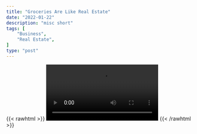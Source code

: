 ```yaml
---
title: "Groceries Are Like Real Estate"
date: "2022-01-22"
description: "misc short"
tags: [
    "Business",
    "Real Estate",
]
type: "post"
---
```

{{< rawhtml >}}
    <video width="auto" height="auto" controls>
        <source src="https://clips.dev00ps.com/MISC/groceries_are_like_real_estate.mp4" type="video/mp4"> 
    </video>
{{< /rawhtml >}}    